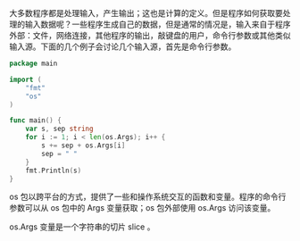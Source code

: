 
大多数程序都是处理输入，产生输出；这也是计算的定义。但是程序如何获取要处理的输入数据呢？一些程序生成自己的数据，但是通常的情况是，输入来自于程序外部：文件，网络连接，其他程序的输出，敲键盘的用户，命令行参数或其他类似输入源。下面的几个例子会讨论几个输入源，首先是命令行参数。

```go
package main 

import (
    "fmt"
    "os"
)

func main() {
    var s, sep string
    for i := 1; i < len(os.Args); i++ {
        s += sep + os.Args[i]
        sep = " "
    }
    fmt.Println(s)
}
```

os 包以跨平台的方式，提供了一些和操作系统交互的函数和变量。程序的命令行参数可以从 os 包中的 Args 变量获取；os 包外部使用 os.Args 访问该变量。

os.Args 变量是一个字符串的切片 slice 。